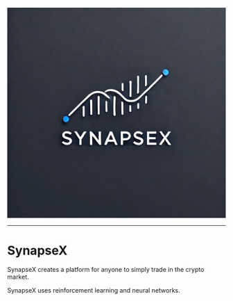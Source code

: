 ![LOGO](images/Logo.jpg)

---

# SynapseX 

SynapseX creates a platform for anyone to simply trade in the crypto market.

SynapseX uses reinforcement learning and neural networks.